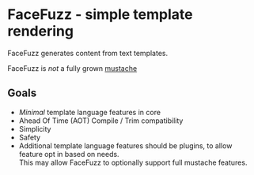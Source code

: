 # FaceFuzz - simple template rendering

FaceFuzz generates content from text templates.

FaceFuzz is *not* a fully grown [mustache](https://github.com/mustache/spec)

## Goals

- *Minimal* template language features in core
- Ahead Of Time (AOT) Compile / Trim compatibility
- Simplicity
- Safety
- Additional template language features should be plugins, to allow feature opt in based on needs.  
  This may allow FaceFuzz to optionally support full mustache features.
